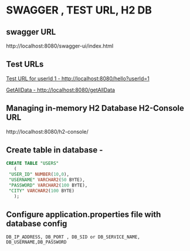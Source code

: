 # SWAGGER , TEST URL, H2 DB  

## swagger URL

http://localhost:8080/swagger-ui/index.html

## Test URLs

[Test URL for userId 1 - http://localhost:8080/hello?userId=1](http://localhost:8080/hello?userId=1)

[GetAllData - http://localhost:8080/getAllData](http://localhost:8080/getAllData)

## Managing in-memory H2 Database H2-Console URL

http://localhost:8080/h2-console/

## Create table in database -

```SQL
CREATE TABLE "USERS" 
   ( 
 "USER_ID" NUMBER(10,0), 
 "USERNAME" VARCHAR2(50 BYTE), 
 "PASSWORD" VARCHAR2(100 BYTE), 
 "CITY" VARCHAR2(100 BYTE)
   ); 
```

## Configure application.properties file with database config

``
DB_IP_ADDRESS, DB_PORT , DB_SID or DB_SERVICE_NAME, DB_USERNAME,DB_PASSWORD
``
